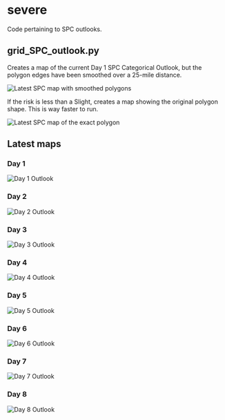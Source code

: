 # severe
Code pertaining to SPC outlooks.

## grid_SPC_outlook.py
Creates a map of the current Day 1 SPC Categorical Outlook, but the polygon edges have been smoothed over a 25-mile distance.

![Latest SPC map with smoothed polygons](./spc/latest_smooth.png)

If the risk is less than a Slight, creates a map showing the original polygon shape. This is way faster to run.

![Latest SPC map of the exact polygon](./spc/latest_exact.png)

## Latest maps

### Day 1

![Day 1 Outlook](./spc/latest_day1_categorical.png)

### Day 2

![Day 2 Outlook](./spc/latest_day2_categorical.png)

### Day 3

![Day 3 Outlook](./spc/latest_day3_categorical.png)

### Day 4

![Day 4 Outlook](./spc/latest_day4_categorical.png)

### Day 5

![Day 5 Outlook](./spc/latest_day5_categorical.png)

### Day 6

![Day 6 Outlook](./spc/latest_day6_categorical.png)

### Day 7

![Day 7 Outlook](./spc/latest_day7_categorical.png)

### Day 8

![Day 8 Outlook](./spc/latest_day8_categorical.png)
